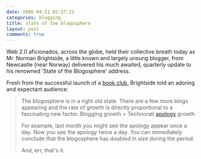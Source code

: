 ```yaml
---
date: 2006-04-21 02:57:23
categories: blogging
title: state of the blogosphere
layout: post
comments: true
---
```

Web 2.0 aficionados, across the globe, held their collective breath
today as Mr. Norman Brightside, a little known and largely unsung
blogger, from Newcastle (near Norway) delivered his much awaited,
quarterly update to his renowned 'State of the Blogosphere' address.

Fresh from the successful launch of a
[book club](http://www.nbrightside.com/blog/2006/04/19/book-club/),
Brightside told an adoring and expectant audience:

> The blogosphere is in a right old state. There are a few more blogs
> appearing and the rate of growth is directly proportional to a
> fascinating new factor.
> Blogging growth = Technorati
> [apology](http://www.flickr.com/photos/70276096@N00/132028272/) growth
>
> For example, last month you might see the apology appear once a day.
> Now you see the apology twice a day. You can immediately conclude that
> the blogosphere has doubled in size during the period.
>
> And, err, that's it.
